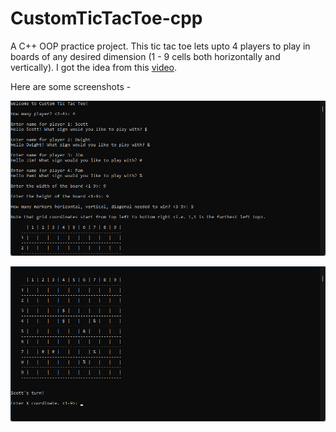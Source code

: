 # CustomTicTacToe-cpp

A C++ OOP practice project. This tic tac toe lets upto 4 players to play in boards of any desired dimension (1 - 9 cells both horizontally and vertically). I got the idea from this [video](https://www.youtube.com/watch?v=gm2yPC65X78&list=PLSPw4ASQYyynKPY0I-QFHK0iJTjnvNUys&index=20&t=61s&ab_channel=MakingGamesWithBen).

Here are some screenshots -

![screenshot 1](screenshots/1.png)

![screenshot 2](screenshots/2.png)
